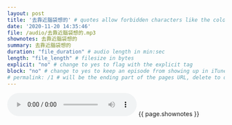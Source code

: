```yaml
---
layout: post
title: '去靠近腦袋想的' # quotes allow forbidden characters like the colon
date: '2020-11-20 14:35:46'
file: /audio/去靠近腦袋想的.mp3
shownotes: 去靠近腦袋想的
summary: 去靠近腦袋想的
duration: "file_duration" # audio length in min:sec
length: "file_length" # filesize in bytes
explicit: "no" # change to yes to flag with the explicit tag
block: "no" # change to yes to keep an episode from showing up in iTunes
# permalink: /1 # will be the ending part of the pages URL, delete to default to the title
---
```


<audio controls>
<source src="{{site.url}}{{site.baseurl}}{{ page.file }}" type="audio/x-mp3">
Your browser does not support the audio element.
</audio>
{{ page.shownotes }}
